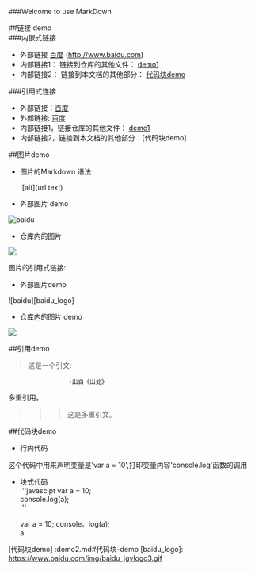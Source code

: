 ###Welcome to use MarkDown

##链接 demo   
###内嵌式链接   
- 外部链接 [百度] (http://www.baidu.com)  
- 内部链接1： 链接到仓库的其他文件： [demo1](demo1.md)    
- 内部链接2： 链接到本文档的其他部分： [代码块demo](demo2.md#代码块-demo)  


###引用式连接

- 外部链接：[百度]   
- 外部链接: [百度][baidu]  
- 内部链接1，链接仓库的其他文件： [demo1]
- 内部链接2，链接到本文档的其他部分：[代码块demo]

##图片demo  
- 图片的Markdown 语法  

    ![alt](url text)
- 外部图片 demo 

![baidu](https://www.baidu.com/img/baidu_jgylogo3.gif"百度网站")


- 仓库内的图片


![](styles/open.png)  






















图片的引用式链接:  
- 外部图片demo



![baidu][baidu_logo]



- 仓库内的图片 demo




![][open_png]





##引用demo 
> 这是一个引文:  
 
                     -出自《出处》
多重引用。  

>>> 这是多重引文。  

##代码块demo  
- 行内代码

这个代码中用来声明变量是'var a = 10',打印变量内容'console.log'函数的调用
- 块式代码   
'''javascipt
var a = 10;  
console.log(a);  
'''


    var a = 10;
    console。log(a);  
a

 
[百度]: http://www.baidu.com
[baidu]: http://www.baidu.com
[demo1]: demo1.md
[代码块demo] :demo2.md#代码块-demo
[baidu_logo]: https://www.baidu.com/img/baidu_jgylogo3.gif
 
 [open_png]:styles/open.png
 

